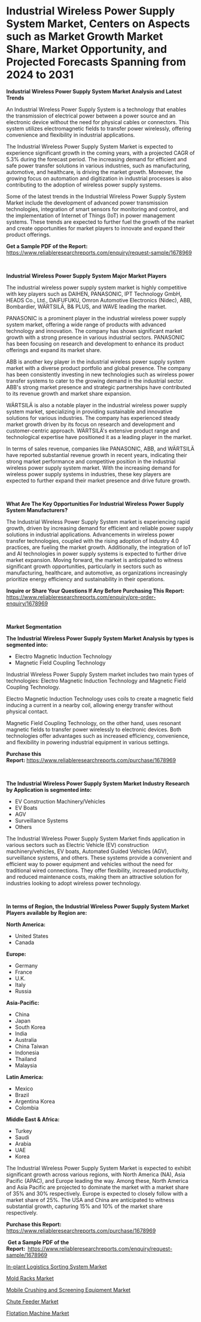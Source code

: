<p><h1>Industrial Wireless Power Supply System Market, Centers on Aspects such as Market Growth Market Share, Market Opportunity, and Projected Forecasts Spanning from 2024 to 2031</h1></p><p><strong>Industrial Wireless Power Supply System Market Analysis and Latest Trends</strong></p>
<p><p>An Industrial Wireless Power Supply System is a technology that enables the transmission of electrical power between a power source and an electronic device without the need for physical cables or connectors. This system utilizes electromagnetic fields to transfer power wirelessly, offering convenience and flexibility in industrial applications.</p><p>The Industrial Wireless Power Supply System Market is expected to experience significant growth in the coming years, with a projected CAGR of 5.3% during the forecast period. The increasing demand for efficient and safe power transfer solutions in various industries, such as manufacturing, automotive, and healthcare, is driving the market growth. Moreover, the growing focus on automation and digitization in industrial processes is also contributing to the adoption of wireless power supply systems.</p><p>Some of the latest trends in the Industrial Wireless Power Supply System Market include the development of advanced power transmission technologies, integration of smart sensors for monitoring and control, and the implementation of Internet of Things (IoT) in power management systems. These trends are expected to further fuel the growth of the market and create opportunities for market players to innovate and expand their product offerings.</p></p>
<p><strong>Get a Sample PDF of the Report:&nbsp;</strong> <a href="https://www.reliableresearchreports.com/enquiry/request-sample/1678969">https://www.reliableresearchreports.com/enquiry/request-sample/1678969</a></p>
<p>&nbsp;</p>
<p><strong>Industrial Wireless Power Supply System Major Market Players</strong></p>
<p><p>The industrial wireless power supply system market is highly competitive with key players such as DAIHEN, PANASONIC, IPT Technology GmbH, HEADS Co., Ltd., DAIFUFUKU, Omron Automotive Electronics (Nidec), ABB, Bombardier, WÄRTSILÄ, B& PLUS, and WAVE leading the market.</p><p>PANASONIC is a prominent player in the industrial wireless power supply system market, offering a wide range of products with advanced technology and innovation. The company has shown significant market growth with a strong presence in various industrial sectors. PANASONIC has been focusing on research and development to enhance its product offerings and expand its market share.</p><p>ABB is another key player in the industrial wireless power supply system market with a diverse product portfolio and global presence. The company has been consistently investing in new technologies such as wireless power transfer systems to cater to the growing demand in the industrial sector. ABB's strong market presence and strategic partnerships have contributed to its revenue growth and market share expansion.</p><p>WÄRTSILÄ is also a notable player in the industrial wireless power supply system market, specializing in providing sustainable and innovative solutions for various industries. The company has experienced steady market growth driven by its focus on research and development and customer-centric approach. WÄRTSILÄ's extensive product range and technological expertise have positioned it as a leading player in the market.</p><p>In terms of sales revenue, companies like PANASONIC, ABB, and WÄRTSILÄ have reported substantial revenue growth in recent years, indicating their strong market performance and competitive position in the industrial wireless power supply system market. With the increasing demand for wireless power supply systems in industries, these key players are expected to further expand their market presence and drive future growth.</p></p>
<p>&nbsp;</p>
<p><strong>What Are The Key Opportunities For Industrial Wireless Power Supply System Manufacturers?</strong></p>
<p><p>The Industrial Wireless Power Supply System market is experiencing rapid growth, driven by increasing demand for efficient and reliable power supply solutions in industrial applications. Advancements in wireless power transfer technologies, coupled with the rising adoption of Industry 4.0 practices, are fueling the market growth. Additionally, the integration of IoT and AI technologies in power supply systems is expected to further drive market expansion. Moving forward, the market is anticipated to witness significant growth opportunities, particularly in sectors such as manufacturing, healthcare, and automotive, as organizations increasingly prioritize energy efficiency and sustainability in their operations.</p></p>
<p><strong>Inquire or Share Your Questions If Any Before Purchasing This Report:</strong> <a href="https://www.reliableresearchreports.com/enquiry/pre-order-enquiry/1678969">https://www.reliableresearchreports.com/enquiry/pre-order-enquiry/1678969</a></p>
<p>&nbsp;</p>
<p><strong>Market Segmentation</strong></p>
<p><strong>The Industrial Wireless Power Supply System Market Analysis by types is segmented into:</strong></p>
<p><ul><li>Electro Magnetic Induction Technology</li><li>Magnetic Field Coupling Technology</li></ul></p>
<p><p>Industrial Wireless Power Supply System market includes two main types of technologies: Electro Magnetic Induction Technology and Magnetic Field Coupling Technology. </p><p>Electro Magnetic Induction Technology uses coils to create a magnetic field inducing a current in a nearby coil, allowing energy transfer without physical contact. </p><p>Magnetic Field Coupling Technology, on the other hand, uses resonant magnetic fields to transfer power wirelessly to electronic devices. Both technologies offer advantages such as increased efficiency, convenience, and flexibility in powering industrial equipment in various settings.</p></p>
<p><strong>Purchase this Report:&nbsp;</strong><a href="https://www.reliableresearchreports.com/purchase/1678969">https://www.reliableresearchreports.com/purchase/1678969</a></p>
<p>&nbsp;</p>
<p><strong>The Industrial Wireless Power Supply System Market Industry Research by Application is segmented into:</strong></p>
<p><ul><li>EV Construction Machinery/Vehicles</li><li>EV Boats</li><li>AGV</li><li>Surveillance Systems</li><li>Others</li></ul></p>
<p><p>The Industrial Wireless Power Supply System Market finds application in various sectors such as Electric Vehicle (EV) construction machinery/vehicles, EV boats, Automated Guided Vehicles (AGV), surveillance systems, and others. These systems provide a convenient and efficient way to power equipment and vehicles without the need for traditional wired connections. They offer flexibility, increased productivity, and reduced maintenance costs, making them an attractive solution for industries looking to adopt wireless power technology.</p></p>
<p>&nbsp;</p>
<p><strong>In terms of Region, the Industrial Wireless Power Supply System Market Players available by Region are:</strong></p>
<p>
    <p> <strong> North America: </strong>
        <ul>
            <li>United States</li>
            <li>Canada</li>
        </ul>
        </p> 
    <p> <strong> Europe: </strong>
        <ul>
            <li>Germany</li>
            <li>France</li>
            <li>U.K.</li>
            <li>Italy</li>
            <li>Russia</li>
        </ul>
        </p> 
    <p> <strong> Asia-Pacific: </strong>
        <ul>
            <li>China</li>
            <li>Japan</li>
            <li>South Korea</li>
            <li>India</li>
            <li>Australia</li>
            <li>China Taiwan</li>
            <li>Indonesia</li>
            <li>Thailand</li>
            <li>Malaysia</li>
        </ul>
        </p> 
    <p> <strong> Latin America: </strong>
        <ul>
            <li>Mexico</li>
            <li>Brazil</li>
            <li>Argentina Korea</li>
            <li>Colombia</li>
        </ul>
        </p> 
    <p> <strong> Middle East & Africa: </strong>
        <ul>
            <li>Turkey</li>
            <li>Saudi</li>
            <li>Arabia</li>
            <li>UAE</li>
            <li>Korea</li>
        </ul>
    </p>
    </p>
<p><p>The Industrial Wireless Power Supply System Market is expected to exhibit significant growth across various regions, with North America (NA), Asia Pacific (APAC), and Europe leading the way. Among these, North America and Asia Pacific are projected to dominate the market with a market share of 35% and 30% respectively. Europe is expected to closely follow with a market share of 25%. The USA and China are anticipated to witness substantial growth, capturing 15% and 10% of the market share respectively.</p></p>
<p><strong>Purchase this Report: </strong><a href="https://www.reliableresearchreports.com/purchase/1678969">https://www.reliableresearchreports.com/purchase/1678969</a></p>
<p>&nbsp;<strong>Get a Sample PDF of the Report:&nbsp;&nbsp;</strong><a href="https://www.reliableresearchreports.com/enquiry/request-sample/1678969">https://www.reliableresearchreports.com/enquiry/request-sample/1678969</a></p>
<p><strong></strong></p>
<p><p><a href="https://github.com/brentleyjimmiealvaradoz4l1rea/Market-Research-Report-List-1/blob/main/in-plant-logistics-sorting-system-market.md">In-plant Logistics Sorting System Market</a></p><p><a href="https://github.com/eeaveuhhh/Market-Research-Report-List-1/blob/main/mold-racks-market.md">Mold Racks Market</a></p><p><a href="https://medium.com/p/20827c67736f/edit">Mobile Crushing and Screening Equipment Market</a></p><p><a href="https://medium.com/p/a141f9bd9424/edit">Chute Feeder Market</a></p><p><a href="https://medium.com/p/3e0baea037e5/edit">Flotation Machine Market</a></p></p>